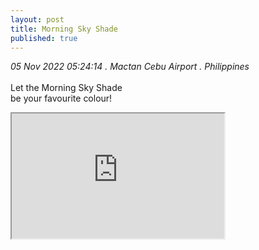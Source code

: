 ```yaml
---
layout: post
title: Morning Sky Shade
published: true
---
```

_05 Nov 2022 05:24:14 . Mactan Cebu Airport . Philippines_
<br>
<br>
Let the Morning Sky Shade
<br>
be your favourite colour!
<br>
<iframe src="https://drive.google.com/file/d/1uwzeVyFFtC2DIG_tx2AQlhXhDlRanEGi/preview" width="340" height="200" allow="autoplay"></iframe>
